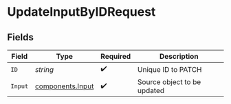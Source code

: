 # UpdateInputByIDRequest


## Fields

| Field                                                | Type                                                 | Required                                             | Description                                          |
| ---------------------------------------------------- | ---------------------------------------------------- | ---------------------------------------------------- | ---------------------------------------------------- |
| `ID`                                                 | *string*                                             | :heavy_check_mark:                                   | Unique ID to PATCH                                   |
| `Input`                                              | [components.Input](../../models/components/input.md) | :heavy_check_mark:                                   | Source object to be updated                          |
